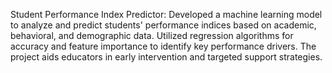 Student Performance Index Predictor:
Developed a machine learning model to analyze and predict students' performance indices based on academic, behavioral, and demographic data. Utilized regression algorithms for accuracy and feature importance to identify key performance drivers. The project aids educators in early intervention and targeted support strategies.






